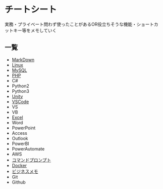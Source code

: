 # チートシート
実務・プライベート問わず使ったことがあるOR役立ちそうな機能・ショートカットキー等をメモしていく

## 一覧
- [MarkDown](MarkDown.md)
- [Linux](Linux.md)
- [MySQL](MySQL.md)
- [PHP](PHP.md)
- C#
- Python2
- Python3
- [Unity](Unity.md)
- [VSCode](VSCode.md)
- VS
- VB
- [Excel](Excel.md)
- Word
- PowerPoint
- Access
- Outlook
- PowerBI
- PowerAutomate
- AWS
- [コマンドプロンプト](CMD.md)
- [Docker](Docker.md)
- [ビジネスメモ](business.md)
- Git
- Github
